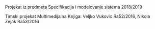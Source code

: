 Projekat iz predmeta Specifikacija i modelovanje sistema 2018/2019

Timski projekat Multimedijalna Knjiga: Veljko Vukovic Ra52/2016, Nikola Zejak Ra53/2016
